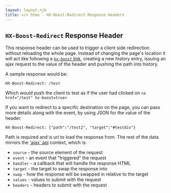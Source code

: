 ```yaml
---
layout: layout.njk
title: </> htmx - HX-Boost-Redirect Response Headers
---
```


## `HX-Boost-Redirect` Response Header


This response header can be used to trigger a client side redirection without reloading the whole page. Instead of changing the page's location it will act like following a [`hx-boost` link](/attributes/hx-boost), creating a new history entry, issuing an ajax request to the value of the header and pushing the path into history.

A sample response would be:

`
HX-Boost-Redirect: /test
`

Which would push the client to test as if the user had clicked on `<a href="/test" hx-boost=true>`


If you want to redirect to a specific destination on the page, you can pass more details along with the event, by using JSON for the value of the header:

```
HX-Boost-Redirect: {"path":"/test2", "target":"#testdiv"}
```
Path is required and is url to load the response from. The rest of the data mirrors the ['ajax` api](/api#ajax) context, which is:

* `source` - the source element of the request
* `event` - an event that "triggered" the request
* `handler` - a callback that will handle the response HTML
* `target` - the target to swap the response into
* `swap` - how the response will be swapped in relative to the target
* `values` - values to submit with the request
* `headers` - headers to submit with the request
